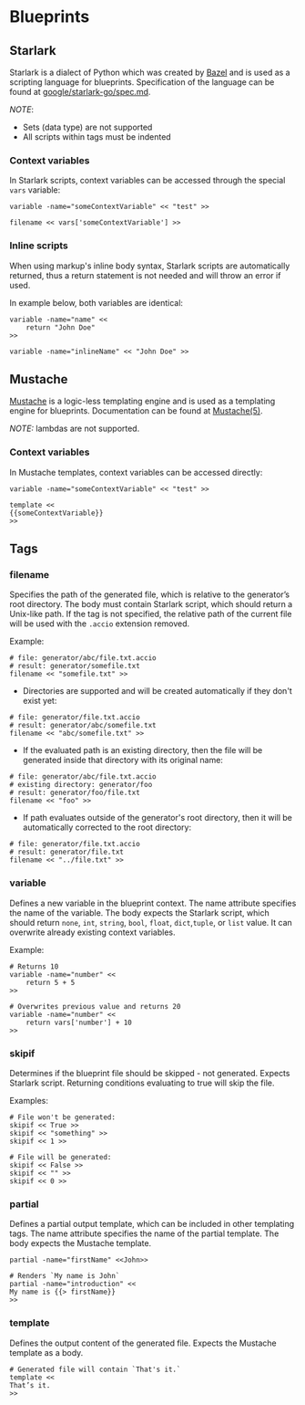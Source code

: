 # Blueprints

## Starlark

Starlark is a dialect of Python which was created by [Bazel](https://bazel.build/) and is used as a scripting language for blueprints. Specification of the language can be found at [google/starlark-go/spec.md](https://github.com/google/starlark-go/blob/master/doc/spec.md).

*NOTE*:
* Sets (data type) are not supported
* All scripts within tags must be indented

### Context variables

In Starlark scripts, context variables can be accessed through the special `vars` variable:
```
variable -name="someContextVariable" << "test" >>

filename << vars['someContextVariable'] >>
```

### Inline scripts
When using markup's inline body syntax, Starlark scripts are automatically returned, thus a return statement is not needed and will throw an error if used.

In example below, both variables are identical:
```
variable -name="name" <<
    return "John Doe"
>>

variable -name="inlineName" << "John Doe" >>
```

## Mustache
[Mustache](http://mustache.github.io/) is a logic-less templating engine and is used as a templating engine for blueprints. Documentation can be found at [Mustache(5)](http://mustache.github.io/mustache.5.html).

*NOTE:* lambdas are not supported.

### Context variables
In Mustache templates, context variables can be accessed directly:
```
variable -name="someContextVariable" << "test" >>

template <<
{{someContextVariable}}
>>
```

## Tags
### filename
Specifies the path of the generated file, which is relative to the generator’s root directory. The body must contain Starlark script, which should return a Unix-like path. If the tag is not specified, the relative path of the current file will be used with the `.accio` extension removed. 

Example:
```
# file: generator/abc/file.txt.accio
# result: generator/somefile.txt
filename << "somefile.txt" >>
```

* Directories are supported and will be created automatically if they don't exist yet:
```
# file: generator/file.txt.accio
# result: generator/abc/somefile.txt
filename << "abc/somefile.txt" >>
```

* If the evaluated path is an existing directory, then the file will be generated inside that directory with its original name:
```
# file: generator/abc/file.txt.accio
# existing directory: generator/foo
# result: generator/foo/file.txt
filename << "foo" >>
```

* If path evaluates outside of the generator's root directory, then it will be automatically corrected to the root directory:
```
# file: generator/file.txt.accio
# result: generator/file.txt
filename << "../file.txt" >>
```

### variable
Defines a new variable in the blueprint context. The name attribute specifies the name of the variable. The body expects the Starlark script, which should return `none`, `int`, `string`, `bool`, `float`, `dict`,`tuple`, or `list` value. It can overwrite already existing context variables.

Example:
```
# Returns 10
variable -name="number" <<
    return 5 + 5
>>

# Overwrites previous value and returns 20
variable -name="number" <<
    return vars['number'] + 10 
>>
```

### skipif
Determines if the blueprint file should be skipped - not generated. Expects Starlark script. Returning conditions evaluating to true will skip the file.

Examples:
```
# File won't be generated:
skipif << True >>
skipif << "something" >>
skipif << 1 >>

# File will be generated:
skipif << False >>
skipif << "" >>
skipif << 0 >>
```

### partial
Defines a partial output template, which can be included in other templating tags. The name attribute specifies the name of the partial template. The body expects the Mustache template.

```
partial -name="firstName" <<John>>

# Renders `My name is John`
partial -name="introduction" <<
My name is {{> firstName}}
>>
```

### template
Defines the output content of the generated file. Expects the Mustache template as a body.

```
# Generated file will contain `That's it.`
template <<
That’s it.
>>
```